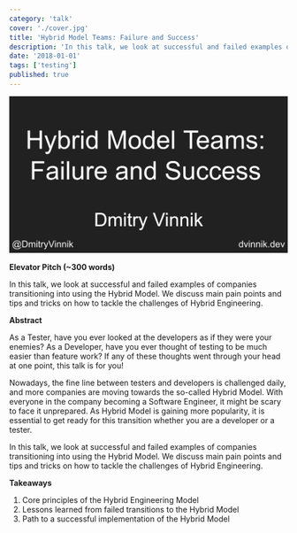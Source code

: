 ```yaml
---
category: 'talk'
cover: './cover.jpg'
title: 'Hybrid Model Teams: Failure and Success'
description: 'In this talk, we look at successful and failed examples of companies transitioning into using the Hybrid Model.'
date: '2018-01-01'
tags: ['testing']
published: true
---
```

![cover](./cover.jpg)

**Elevator Pitch (~300 words)**

In this talk, we look at successful and failed examples of companies transitioning into using the Hybrid Model. We discuss main pain points and tips and tricks on how to tackle the challenges of Hybrid Engineering.

**Abstract**
 
As a Tester, have you ever looked at the developers as if they were your enemies? As a Developer, have you ever thought of testing to be much easier than feature work? If any of these thoughts went through your head at one point, this talk is for you!

Nowadays, the fine line between testers and developers is challenged daily, and more companies are moving towards the so-called Hybrid Model. With everyone in the company becoming a Software Engineer, it might be scary to face it unprepared.  As Hybrid Model is gaining more popularity, it is essential to get ready for this transition whether you are a developer or a tester.

In this talk, we look at successful and failed examples of companies transitioning into using the Hybrid Model. We discuss main pain points and tips and tricks on how to tackle the challenges of Hybrid Engineering. 

**Takeaways**

1. Core principles of the Hybrid Engineering Model
2. Lessons learned from failed transitions to the Hybrid Model
3. Path to a successful implementation of the Hybrid Model
